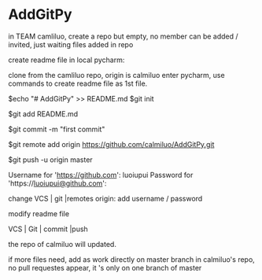 # AddGitPy

in TEAM camliluo,  create a repo but empty, no member can be added / invited, just waiting files added in repo

create readme file in local pycharm:

clone from the camliluo repo, origin is calmiluo
enter pycharm, use commands to create readme file as 1st file.

$echo "# AddGitPy" >> README.md
$git init

$git add README.md

$git commit -m "first commit"

$git remote add origin https://github.com/calmiluo/AddGitPy.git

$git push -u origin master


Username for 'https://github.com': luoiupui
Password for 'https://luoiupui@github.com':


change VCS | git |remotes
origin: add username / password

modify readme file

VCS | Git | commit |push

the repo of calmiluo will updated.

if more files need, add as work directly on master branch in calmiluo's repo,
no pull requestes appear, it 's only on one branch of master





